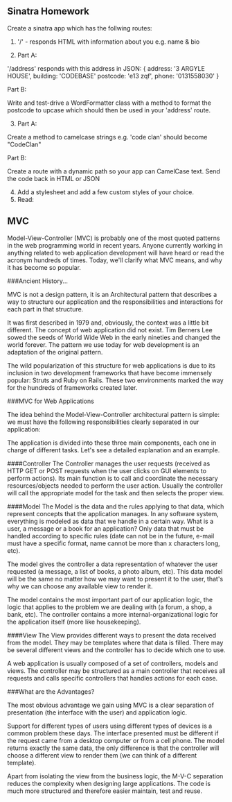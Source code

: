 ## Sinatra Homework

Create a sinatra app which has the follwing routes:

1. '/' - responds HTML with information about you e.g. name & bio

2. Part A:

'/address' responds with this address in JSON:
	{
		address: '3 ARGYLE HOUSE',
		building: 'CODEBASE'
		postcode: 'e13 zqf',
		phone: '0131558030'
	}
	
Part B:

Write and test-drive a WordFormatter class with a method to format the postcode to upcase which should then be used in your 'address' route.

3. Part A:

Create a method to camelcase strings e.g. 'code clan' should become "CodeClan"

Part B:

Create a route with a dynamic path so your app can CamelCase text. Send the code back in HTML or JSON

4. Add a stylesheet and add a few custom styles of your choice.
5. Read: 

## MVC

Model-View-Controller (MVC) is probably one of the most quoted patterns in the web programming world in recent years. Anyone currently working in anything related to web application development will have heard or read the acronym hundreds of times. Today, we'll clarify what MVC means, and why it has become so popular.

###Ancient History...

MVC is not a design pattern, it is an Architectural pattern that describes a way to structure our application and the responsibilities and interactions for each part in that structure.

It was first described in 1979 and, obviously, the context was a little bit different. The concept of web application did not exist. Tim Berners Lee sowed the seeds of World Wide Web in the early nineties and changed the world forever. The pattern we use today for web development is an adaptation of the original pattern.

The wild popularization of this structure for web applications is due to its inclusion in two development frameworks that have become immensely popular: Struts and Ruby on Rails. These two environments marked the way for the hundreds of frameworks created later.


###MVC for Web Applications

The idea behind the Model-View-Controller architectural pattern is simple: we must have the following responsibilities clearly separated in our application:


The application is divided into these three main components, each one in charge of different tasks. Let's see a detailed explanation and an example.

####Controller
The Controller manages the user requests (received as HTTP GET or POST requests when the user clicks on GUI elements to perform actions). Its main function is to call and coordinate the necessary resources/objects needed to perform the user action. Usually the controller will call the appropriate model for the task and then selects the proper view.

####Model
The Model is the data and the rules applying to that data, which represent concepts that the application manages. In any software system, everything is modeled as data that we handle in a certain way. What is a user, a message or a book for an application? Only data that must be handled according to specific rules (date can not be in the future, e-mail must have a specific format, name cannot be more than x characters long, etc).


The model gives the controller a data representation of whatever the user requested (a message, a list of books, a photo album, etc). This data model will be the same no matter how we may want to present it to the user, that's why we can choose any available view to render it.

The model contains the most important part of our application logic, the logic that applies to the problem we are dealing with (a forum, a shop, a bank, etc). The controller contains a more internal-organizational logic for the application itself (more like housekeeping).

####View
The View provides different ways to present the data received from the model. They may be templates where that data is filled. There may be several different views and the controller has to decide which one to use.

A web application is usually composed of a set of controllers, models and views. The controller may be structured as a main controller that receives all requests and calls specific controllers that handles actions for each case.

###What are the Advantages?

The most obvious advantage we gain using MVC is a clear separation of presentation (the interface with the user) and application logic.

Support for different types of users using different types of devices is a common problem these days. The interface presented must be different if the request came from a desktop computer or from a cell phone. The model returns exactly the same data, the only difference is that the controller will choose a different view to render them (we can think of a different template).

Apart from isolating the view from the business logic, the M-V-C separation reduces the complexity when designing large applications. The code is much more structured and therefore easier maintain, test and reuse.
